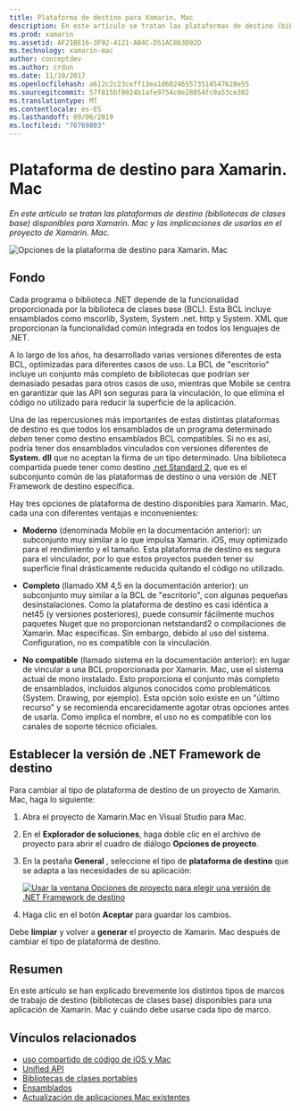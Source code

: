 ```yaml
---
title: Plataforma de destino para Xamarin. Mac
description: En este artículo se tratan las plataformas de destino (bibliotecas de clases base) disponibles para Xamarin. Mac y las implicaciones de usarlas en el proyecto de Xamarin. Mac.
ms.prod: xamarin
ms.assetid: AF21BE16-3F92-4121-AB4C-D51AC863D92D
ms.technology: xamarin-mac
author: conceptdev
ms.author: crdun
ms.date: 11/10/2017
ms.openlocfilehash: a612c2c23ceff13ea1d602465573514547628e55
ms.sourcegitcommit: 57f815bf0024b1afe9754c0e28054fc0a53ce302
ms.translationtype: MT
ms.contentlocale: es-ES
ms.lasthandoff: 09/06/2019
ms.locfileid: "70769803"
---
```

# <a name="target-framework-for-xamarinmac"></a>Plataforma de destino para Xamarin. Mac

_En este artículo se tratan las plataformas de destino (bibliotecas de clases base) disponibles para Xamarin. Mac y las implicaciones de usarlas en el proyecto de Xamarin. Mac._

![Opciones de la plataforma de destino para Xamarin. Mac](target-framework-images/select-target.png "Opciones de la plataforma de destino para Xamarin. Mac")

## <a name="background"></a>Fondo

Cada programa o biblioteca .NET depende de la funcionalidad proporcionada por la biblioteca de clases base (BCL). Esta BCL incluye ensamblados como mscorlib, System, System .net. http y System. XML que proporcionan la funcionalidad común integrada en todos los lenguajes de .NET.

A lo largo de los años, ha desarrollado varias versiones diferentes de esta BCL, optimizadas para diferentes casos de uso. La BCL de "escritorio" incluye un conjunto más completo de bibliotecas que podrían ser demasiado pesadas para otros casos de uso, mientras que Mobile se centra en garantizar que las API son seguras para la vinculación, lo que elimina el código no utilizado para reducir la superficie de la aplicación.

Una de las repercusiones más importantes de estas distintas plataformas de destino es que todos los ensamblados de un programa determinado *deben* tener como destino ensamblados BCL compatibles. Si no es así, podría tener dos ensamblados vinculados con versiones diferentes de **System. dll** que no aceptan la firma de un tipo determinado. Una biblioteca compartida puede tener como destino [.net Standard 2](https://blog.xamarin.com/share-code-net-standard-2-0/), que es el subconjunto común de las plataformas de destino o una versión de .NET Framework de destino específica.

Hay tres opciones de plataforma de destino disponibles para Xamarin. Mac, cada una con diferentes ventajas e inconvenientes:

- **Moderno** (denominada Mobile en la documentación anterior): un subconjunto muy similar a lo que impulsa Xamarin. iOS, muy optimizado para el rendimiento y el tamaño. Esta plataforma de destino es segura para el vinculador, por lo que estos proyectos pueden tener su superficie final drásticamente reducida quitando el código no utilizado.

- **Completo** (llamado XM 4,5 en la documentación anterior): un subconjunto muy similar a la BCL de "escritorio", con algunas pequeñas desinstalaciones. Como la plataforma de destino es casi idéntica a net45 (y versiones posteriores), puede consumir fácilmente muchos paquetes Nuget que no proporcionan netstandard2 o compilaciones de Xamarin. Mac específicas. Sin embargo, debido al uso del sistema. Configuration, no es compatible con la vinculación.

- **No compatible** (llamado sistema en la documentación anterior): en lugar de vincular a una BCL proporcionada por Xamarin. Mac, use el sistema actual de mono instalado. Esto proporciona el conjunto más completo de ensamblados, incluidos algunos conocidos como problemáticos (System. Drawing, por ejemplo). Esta opción solo existe en un "último recurso" y se recomienda encarecidamente agotar otras opciones antes de usarla. Como implica el nombre, el uso no es compatible con los canales de soporte técnico oficiales.

## <a name="setting-the-target-framework"></a>Establecer la versión de .NET Framework de destino

Para cambiar al tipo de plataforma de destino de un proyecto de Xamarin. Mac, haga lo siguiente:

1. Abra el proyecto de Xamarin.Mac en Visual Studio para Mac.
2. En el **Explorador de soluciones**, haga doble clic en el archivo de proyecto para abrir el cuadro de diálogo **Opciones de proyecto**.
3. En la pestaña **General** , seleccione el tipo de **plataforma de destino** que se adapta a las necesidades de su aplicación:

    [![Usar la ventana Opciones de proyecto para elegir una versión de .NET Framework de destino](target-framework-images/select-target-full.png "Usar la ventana Opciones de proyecto para elegir una versión de .NET Framework de destino")](target-framework-images/select-target-full-large.png#lightbox)

4. Haga clic en el botón **Aceptar** para guardar los cambios.

Debe **limpiar** y volver a **generar** el proyecto de Xamarin. Mac después de cambiar el tipo de plataforma de destino.

## <a name="summary"></a>Resumen

En este artículo se han explicado brevemente los distintos tipos de marcos de trabajo de destino (bibliotecas de clases base) disponibles para una aplicación de Xamarin. Mac y cuándo debe usarse cada tipo de marco.

## <a name="related-links"></a>Vínculos relacionados

- [uso compartido de código de iOS y Mac](~/cross-platform/macios/index.md)
- [Unified API](~/cross-platform/macios/unified/index.md)
- [Bibliotecas de clases portables](~/cross-platform/app-fundamentals/pcl.md)
- [Ensamblados](~/cross-platform/internals/available-assemblies.md)
- [Actualización de aplicaciones Mac existentes](~/cross-platform/macios/unified/updating-mac-apps.md)
